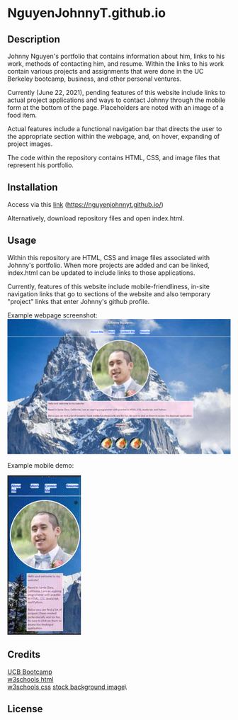 # NguyenJohnnyT.github.io

## Description

Johnny Nguyen's portfolio that contains information about him, links to his work, methods of contacting him, and resume.  Within the links to his work contain various projects and assignments that were done in the UC Berkeley bootcamp, business, and other personal ventures.

Currently (June 22, 2021), pending features of this website include links to actual project applications and ways to contact Johnny through the mobile form at the bottom of the page.  Placeholders are noted with an image of a food item.

Actual features include a functional navigation bar that directs the user to the appropriate section within the webpage, and, on hover, expanding of project images.

The code within the repository contains HTML, CSS, and image files that represent his portfolio.

## Installation

Access via this [link](https://nguyenjohnnyt.github.io) (https://nguyenjohnnyt.github.io/)

Alternatively, download repository files and open index.html.

## Usage

Within this repository are HTML, CSS and image files associated with Johnny's portfolio.  When more projects are added and can be linked, index.html can be updated to include links to those applications.

Currently, features of this website include mobile-friendliness, in-site navigation links that go to sections of the website and also temporary "project" links that enter Johnny's github profile.

Example webpage screenshot:
![screenshot](./assets/images/Readme/JohnnyWebsiteDesktop.png "Johnny Nguyen's Porfolio on Desktop")

Example mobile demo:

![mobile demo](./assets/images/Readme/JohnnyWebsite.gif "Johnny Nguyen's Portfolio on Mobile")


## Credits

[UCB Bootcamp](https://bootcampspot.com/)\
[w3schools html](https://www.w3schools.com/html/)\
[w3schools css](https://www.w3schools.com/css/)
[stock background image](https://i.redd.it/0r435757fgm41.jpg)\

## License

